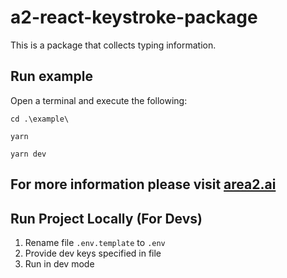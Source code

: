 # a2-react-keystroke-package

This is a package that collects typing information.

## Run example

Open a terminal and execute the following:

```
cd .\example\

yarn

yarn dev
```

## For more information please visit [area2.ai](https://docs.area2-ai.com/)

## Run Project Locally (For Devs)

1. Rename file ```.env.template``` to ```.env```
2. Provide dev keys specified in file
3. Run in dev mode 
